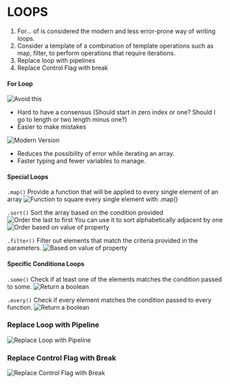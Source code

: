 # LOOPS

1. For... of is considered the modern and less error-prone way of writing loops.
2. Consider a template of a combination of template operations such as map, filter, to perform operations that require iterations.
3. Replace loop with pipelines
4. Replace Control Flag with break

#### For Loop

![Avoid this](https://i.imgur.com/qSJkqnh.png "Avoid this")

- Hard to have a consensus (Should start in zero index or one? Should I go to length or two length minus one?)
- Easier to make mistakes

![Modern Version](https://i.imgur.com/854XubU.png "Modern Version")

- Reduces the possibility of error while iterating an array.
- Faster typing and fewer variables to manage.

#### Special Loops

`.map()`
Provide a function that will be applied to every single element of an array
![Function to square every single element with .map()](https://i.imgur.com/nC8KSp2.png "Function to square every single element with .map()")

`.sort()`
Sort the array based on the condition provided
![Order the last to first](https://i.imgur.com/kcsFzua.png "Order the last to first")
You can use it to sort alphabetically adjacent by one
![Order based on value of property](https://i.imgur.com/uRhxFnG.png "Order based on value of property")

`.filter()`
Filter out elements that match the criteria provided in the parameters.
![Based on value of property](https://i.imgur.com/uRhxFnG.png "Based on value of property")

#### Specific Conditiona Loops

`.some()`
Check if at least one of the elements matches the condition passed to some.
![Return a boolean](https://i.imgur.com/AQZT1g0.png "Return a boolean")

`.every()`
Check if every element matches the condition passed to every function.
![Return a boolean](https://i.imgur.com/KVpehlN.png "Return a boolean")

### Replace Loop with Pipeline

![Replace Loop with Pipeline](https://i.imgur.com/9zb9uuJ.png "Replace Loop with Pipeline")

### Replace Control Flag with Break

![Replace Control Flag with Break](https://i.imgur.com/An5D46D.png "Replace Control Flag with Break")
